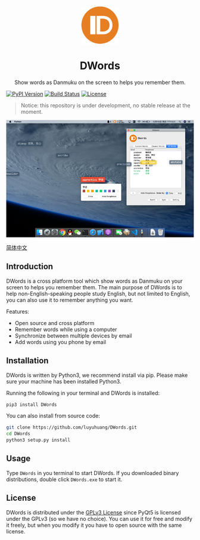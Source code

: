 <p align="center"><img src="logo.svg" alt="logo" width="100"></p>
<h1 align="center">DWords</h1>
<p align="center">Show words as Danmuku on the screen to helps you remember them.</p>

[![PyPI Version](https://img.shields.io/pypi/v/DWords.svg)](https://pypi.org/project/DWords/)
[![Build Status](https://api.travis-ci.org/luyuhuang/DWords.svg?branch=dev)](https://travis-ci.org/luyuhuang/DWords)
[![License](https://img.shields.io/github/license/luyuhuang/DWords)](https://github.com/luyuhuang/DWords/blob/dev/LICENSE)

> Notice: this repository is under development, no stable release at the moment.

![Screenshot](screenshot.png)

[简体中文](README_cn.md)

## Introduction

DWords is a cross platform tool which show words as Danmuku on your screen to helps you remember them. The main purpose of DWords is to help non-English-speaking people study English, but not limited to English, you can also use it to remember anything you want.

Features:

- Open source and cross platform
- Remember words while using a computer
- Synchronize between multiple devices by email
- Add words using you phone by email

## Installation

DWords is written by Python3, we recommend install via pip. Please make sure your machine has been installed Python3.

Running the following in your terminal and DWords is installed:

```sh
pip3 install DWords
```

You can also install from source code:

```sh
git clone https://github.com/luyuhuang/DWords.git
cd DWords
python3 setup.py install
```

<!-- If you don't know Python, we also provide binary distributions for Windows. Click [here]() to download it. Caution, binary distributions may not be trusted by antivirus software. -->

## Usage

Type `DWords` in you terminal to start DWords. If you downloaded binary distributions, double click `DWords.exe` to start it.

## License

DWords is distributed under the [GPLv3 License](https://github.com/luyuhuang/DWords/blob/dev/LICENSE) since PyQt5 is licensed under the GPLv3 (so we have no choice). You can use it for free and modify it freely, but when you modify it you have to open source with the same license.
